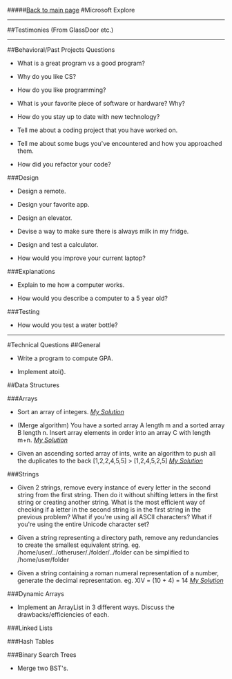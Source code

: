 #####[Back to main page](../README.md)
#Microsoft Explore

-----------
##Testimonies (From GlassDoor etc.)

----------------
##Behavioral/Past Projects Questions
- What is a great program vs a good program?

- Why do you like CS?

- How do you like programming?

- What is your favorite piece of software or hardware? Why?

- How do you stay up to date with new technology?

- Tell me about a coding project that you have worked on.

- Tell me about some bugs you've encountered and how you approached them.

- How did you refactor your code?

###Design
- Design a remote.

- Design your favorite app.

- Design an elevator.

- Devise a way to make sure there is always milk in my fridge.

- Design and test a calculator.

- How would you improve your current laptop?

###Explanations
- Explain to me how a computer works.

- How would you describe a computer to a 5 year old?

###Testing
- How would you test a water bottle?

------------
#Technical Questions
##General
- Write a program to compute GPA.

- Implement atoi().
	

##Data Structures

###Arrays
- Sort an array of integers. [*My Solution*](MergeSort.java)

- (Merge algorithm) You have a sorted array A length m and a sorted array B length n. Insert array elements in order into an array C with length m+n. [*My Solution*](Merge.java)

- Given an ascending sorted array of ints, write an algorithm to push all the duplicates to the back [1,2,2,4,5,5] > [1,2,4,5,2,5] [*My Solution*](PushDupesToBack.java)

###Strings
- Given 2 strings, remove every instance of every letter in the second string from the first string. Then do it without shifting letters in the first string or creating another string. What is the most efficient way of checking if a letter in the second string is in the first string in the previous problem? What if you're using all ASCII characters? What if you're using the entire Unicode character set?

- Given a string representing a directory path, remove any redundancies to create the smallest equivalent string.  eg. /home/user/../otheruser/./folder/../folder can be simplified to /home/user/folder

- Given a string containing a roman numeral representation of a number, generate the decimal representation.  eg. XIV = (10 + 4) = 14 [*My Solution*](RomanConversion.java)

###Dynamic Arrays
- Implement an ArrayList in 3 different ways. Discuss the drawbacks/efficiencies of each.

###Linked Lists

###Hash Tables

###Binary Search Trees
- Merge two BST's.


